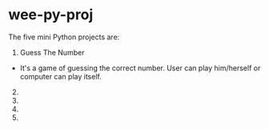 # wee-py-proj
The five mini Python projects are:
1. Guess The Number
- It's a game of guessing the correct number. User can play him/herself or computer can play itself.
2.
3.
4.
5.
